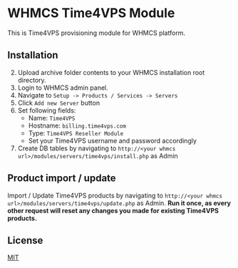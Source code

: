 

# WHMCS Time4VPS Module  
  
This is Time4VPS provisioning module for WHMCS platform.   
  
## Installation  
  
 2. Upload archive folder contents to your WHMCS installation root directory.
 3. Login to WHMCS admin panel.
 4. Navigate to `Setup -> Products / Services -> Servers`
 5. Click `Add new Server` button
 6. Set following fields:
	- Name: `Time4VPS`
	- Hostname: `billing.time4vps.com`
	- Type: `Time4VPS Reseller Module`
	- Set your Time4VPS username and password accordingly
7. Create DB tables by navigating to `http://<your whmcs url>/modules/servers/time4vps/install.php` as Admin
  
## Product import / update
Import / Update Time4VPS products by navigating to `http://<your whmcs url>/modules/servers/time4vps/update.php` as Admin. **Run it once, as every other request will reset any changes you made for existing Time4VPS products.**
  
## License  
[MIT](https://github.com/time4vps/time4vps-lib/blob/master/LICENSE)
